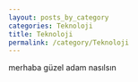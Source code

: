 ```yaml
---
layout: posts_by_category
categories: Teknoloji
title: Teknoloji
permalink: /category/Teknoloji
---
```




merhaba güzel adam nasılsın
